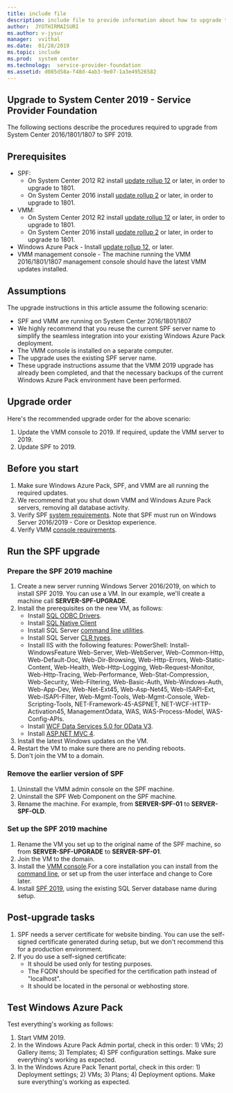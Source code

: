 ```yaml
---
title: include file
description: include file to provide information about how to upgrade to System Center Service Provider Foundation (SPF) 2019 from a previous version.
author:  JYOTHIRMAISURI
ms.author: v-jysur
manager:  vvithal
ms.date:  01/28/2019
ms.topic: include
ms.prod:  system center
ms.technology:  service-provider-foundation
ms.assetid: d085d58a-f48d-4ab3-9e07-1a3e49526582
---
```


## Upgrade to System Center 2019 -  Service Provider Foundation

The following sections describe the procedures required to upgrade from System Center 2016/1801/1807 to SPF 2019.

## Prerequisites

- SPF:
    - On System Center 2012 R2 install [update rollup 12](https://support.microsoft.com/help/3209618/update-rollup-12-for-system-center-2012-r2-orchestrator-service-provid) or later, in order to upgrade to 1801.
    - On System Center 2016 install [update rollup 2](https://support.microsoft.com/help/3209598/update-rollup-2-for-system-center-2016-orchestrator-service-provider-f) or later, in order to upgrade to 1801.
- VMM:
    -  On System Center 2012 R2 install [update rollup 12](https://support.microsoft.com/help/3209585/update-rollup-12-for-system-center-2012-r2-virtual-machine-manager) or later, in order to upgrade to 1801.
    - On System Center 2016 install [update rollup 2](https://support.microsoft.com/help/3209586/update-rollup-2-for-system-center-2016-virtual-machine-manager) or later, in order to upgrade to 1801.
- Windows Azure Pack - Install [update rollup 12](https://support.microsoft.com/help/4043909/update-rollup-12-for-windows-azure-pack), or later.
- VMM management console - The machine running the VMM 2016/1801/1807 management console should have the latest VMM updates installed.


## Assumptions
The upgrade instructions in this article assume the following scenario:

- SPF and VMM are running on System Center 2016/1801/1807
- We highly recommend that you reuse the current SPF server name to simplify the seamless integration into your existing Windows Azure Pack deployment.
- The VMM console is installed on a separate computer.
- The upgrade uses the existing SPF server name.
- These upgrade instructions assume that the VMM 2019 upgrade has already been completed, and that the necessary backups of the current Windows Azure Pack environment have been performed.

## Upgrade order

Here's the recommended upgrade order for the above scenario:

1. Update the VMM console to 2019. If required, update the VMM server to 2019.
2. Update SPF to 2019.


## Before you start

1. Make sure Windows Azure Pack, SPF, and VMM are all running the required updates.
2. We recommend that you shut down VMM and Windows Azure Pack servers, removing all database activity.
3. Verify SPF [system requirements](https://docs.microsoft.com/system-center/spf/system-reqs-1801?view=sc-spf-1801). Note that SPF must run on Windows Server 2016/2019 - Core or Desktop experience.
4. Verify VMM [console requirements](https://docs.microsoft.com/en-us/system-center/vmm/system-requirements?view=sc-vmm-1801#vmm-console-operating-system).


## Run the SPF upgrade

### Prepare the SPF 2019 machine

1. Create a new server running Windows Server 2016/2019, on which to install SPF 2019. You can use a VM. In our example, we'll create a machine call **SERVER-SPF-UPGRADE**.
2. Install the prerequisites on the new VM, as follows:
    - Install [SQL ODBC Drivers](https://www.microsoft.com/download/details.aspx?id=36434).
    - Install [SQL Native Client](https://www.microsoft.com/download/details.aspx?id=43339)
    - Install SQL Server [command line utilities](https://www.microsoft.com/download/details.aspx?id=43339).
    - Install SQL Server [CLR types](https://www.microsoft.com/download/details.aspx?id=43339).
    - Install IIS with the following features: PowerShell: Install-WindowsFeature Web-Server, Web-WebServer, Web-Common-Http, Web-Default-Doc, Web-Dir-Browsing, Web-Http-Errors, Web-Static-Content, Web-Health, Web-Http-Logging, Web-Request-Monitor, Web-Http-Tracing, Web-Performance, Web-Stat-Compression, Web-Security, Web-Filtering, Web-Basic-Auth, Web-Windows-Auth, Web-App-Dev, Web-Net-Ext45, Web-Asp-Net45, Web-ISAPI-Ext, Web-ISAPI-Filter, Web-Mgmt-Tools, Web-Mgmt-Console, Web-Scripting-Tools, NET-Framework-45-ASPNET, NET-WCF-HTTP-Activation45, ManagementOdata, WAS, WAS-Process-Model, WAS-Config-APIs.
    - Install [WCF Data Services 5.0 for OData V3](https://www.microsoft.com/download/details.aspx?id=29306).
    - Install [ASP.NET MVC 4](https://www.microsoft.com/download/details.aspx?id=30683).
3. Install the latest Windows updates on the VM.
4. Restart the VM to make sure there are no pending reboots.
5. Don't join the VM to a domain.

### Remove the earlier version of SPF

1. Uninstall the VMM admin console on the SPF machine.
2. Uninstall the SPF Web Component on the SPF machine.
3. Rename the machine. For example, from **SERVER-SPF-01** to **SERVER-SPF-OLD**.

### Set up the SPF 2019 machine

1. Rename the VM you set up to the original name of the SPF  machine, so from **SERVER-SPF-UPGRADE** to **SERVER-SPF-01**.
2. Join the VM to the domain.
3. Install the [VMM console](https://docs.microsoft.com/system-center/vmm/install-console?view=sc-vmm-1801).For a core installation you can install from the [command line](https://docs.microsoft.com/system-center/vmm/install-console?view=sc-vmm-2016#install-the-console-from-the-command-prompt), or set up from the user interface and change to Core later.
4. Install [SPF 2019](https://docs.microsoft.com/system-center/spf/deploy-spf?view=sc-spf-1801), using the existing SQL Server database name during setup.


## Post-upgrade tasks
1. SPF needs a server certificate for website binding. You can use the self-signed certificate generated during setup, but we don't recommend this for a production environment.
2. If you do use a self-signed certificate:
    - It should be used only for testing purposes.
    - The FQDN should be specified for the certification path instead of "localhost".
    - It should be located in the personal or webhosting store.

## Test Windows Azure Pack

Test everything's working as follows:

1. Start VMM 2019.
2. In the Windows Azure Pack  Admin portal, check in this order: 1) VMs; 2) Gallery items; 3) Templates; 4) SPF configuration settings. Make sure everything's working as expected.
3. In the Windows Azure Pack Tenant portal, check in this order: 1) Deployment settings; 2) VMs; 3) Plans; 4) Deployment options. Make sure everything's working as expected.
